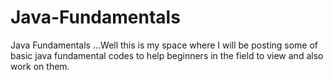 # Java-Fundamentals
Java Fundamentals
...Well this is my space where I will be posting some of basic java fundamental codes to help beginners in the field to view and also work on them.
